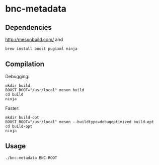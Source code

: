 bnc-metadata
============

Dependencies
------------

http://mesonbuild.com/ and

    brew install boost pugixml ninja

Compilation
-----------

Debugging:

    mkdir build
    BOOST_ROOT="/usr/local" meson build
    cd build
    ninja

Faster:

    mkdir build-opt
    BOOST_ROOT="/usr/local" meson --buildtype=debugoptimized build-opt
    cd build-opt
    ninja


Usage
-----

    ./bnc-metadata BNC-ROOT

